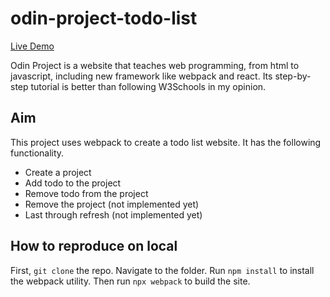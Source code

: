# odin-project-todo-list

<a href="https://lkyu92393.github.io/odin-project-todo-list/">Live Demo</a>

Odin Project is a website that teaches web programming, from html to javascript, including new framework like webpack and react. Its step-by-step tutorial is better than following W3Schools in my opinion.

## Aim

This project uses webpack to create a todo list website. It has the following functionality.
- Create a project
- Add todo to the project
- Remove todo from the project
- Remove the project (not implemented yet)
- Last through refresh (not implemented yet)

## How to reproduce on local

First, `git clone` the repo. Navigate to the folder. Run `npm install` to install the webpack utility.
Then run `npx webpack` to build the site.
